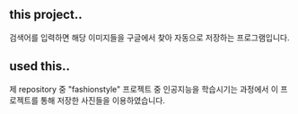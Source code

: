 ## this project..

검색어를 입력하면 해당 이미지들을 구글에서 찾아 자동으로 저장하는 프로그램입니다.

## used this..

제 repository 중 "fashionstyle" 프로젝트 중 인공지능을 학습시기는 과정에서 이 프로젝트를 통해 저장한 사진들을 이용하였습니다.
